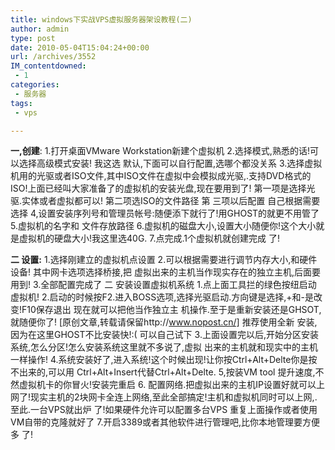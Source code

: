 ```yaml
---
title: windows下实战VPS虚拟服务器架设教程(二)
author: admin
type: post
date: 2010-05-04T15:04:24+00:00
url: /archives/3552
IM_contentdowned:
 - 1
categories:
 - 服务器
tags:
 - vps

---
```

**一,创建**:
1.打开桌面VMware Workstation新建个虚拟机
2.选择模式,熟悉的话!可以选择高级模式安装!
我这选 默认,下面可以自行配置,选哪个都没关系
3.选择虚拟机用的光驱或者ISO文件,其中ISO文件在虚拟中会模拟成光驱,.支持DVD格式的 ISO!上面已经叫大家准备了的虚拟机的安装光盘,现在要用到了!
第一项是选择光驱.实体或者虚拟都可以!
第二项选ISO的文件路径
第 三项以后配置
自己根据需要选择
4,设置安装序列号和管理员帐号:随便添下就行了!用GHOST的就更不用管了
5.虚拟机的名字和 文件存放路径
6.虚拟机的磁盘大小,设置大小随便你!这个大小就是虚拟机的硬盘大小!我这里选40G.
7.点完成.1个虚拟机就创建完成 了!


**二 设置:**
1.选择刚建立的虚拟机点设置
2.可以根据需要进行调节内存大小,和硬件设备!
其中网卡选项选择桥接,把 虚拟出来的主机当作现实存在的独立主机,后面要用到!
3.全部配置完成了
二 安装设置虚拟机系统
1.点上面工具拦的绿色按纽启动 虚拟机!
2.启动的时候按F2.进入BOSS选项,选择光驱启动.方向键是选择,+和-是改变!F10保存退出
现在就可以把他当作独立主 机操作.至于是重新安装还是GHSOT,就随便你了!
[原创文章,转载请保留http://www.nopost.cn/]
推荐使用全新 安装,因为在这里GHOST不比安装快!:( 可以自己试下
3.上面设置完以后,开始分区安装系统,怎么分区!怎么安装系统这里就不多说了,虚拟 出来的主机就和现实中的主机一样操作!
4.系统安装好了,进入系统!这个时候出现!让你按Ctrl+Alt+Delte你是按不出来的,可以用 Ctrl+Alt+Insert代替Ctrl+Alt+Delte.
5,按装VM tool 提升速度,不然虚拟机卡的你冒火!安装完重启
6. 配置网络.把虚拟出来的主机IP设置好就可以上网了!现实主机的2块网卡全连上网络,至此全部搞定!主机和虚拟机同时可以上网,.至此.一台VPS就出炉 了!如果硬件允许可以配置多台VPS 重复上面操作或者使用VM自带的克隆就好了
7.开启3389或者其他软件进行管理吧,比你本地管理要方便多 了!